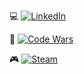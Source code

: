 💻 [![LinkedIn](https://img.shields.io/badge/-eduardocamaratta-0A66C2?style=plastic&logo=linkedin&logoColor=white&link=https://www.linkedin.com/in/eduardocamaratta)](https://www.linkedin.com/in/eduardocamaratta/)

🧩 [![Code Wars](https://www.codewars.com/users/eduardocamaratta/badges/small)](https://www.codewars.com/users/eduardocamaratta)

🎮 [![Steam](https://img.shields.io/badge/-eduardodc-black?style=flat&logo=steam&logoColor=white&link=https://steamcommunity.com/id/eduardodc)](https://steamcommunity.com/id/eduardodc)
